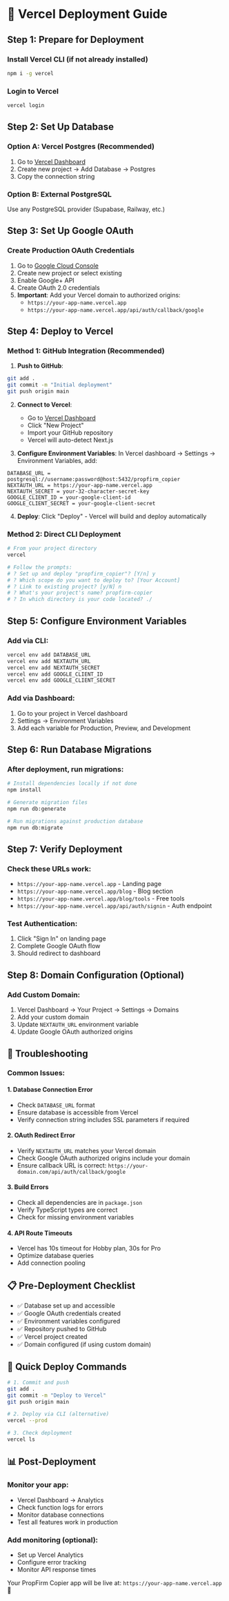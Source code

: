 # 🚀 Vercel Deployment Guide

## Step 1: Prepare for Deployment

### Install Vercel CLI (if not already installed)
```bash
npm i -g vercel
```

### Login to Vercel
```bash
vercel login
```

## Step 2: Set Up Database

### Option A: Vercel Postgres (Recommended)
1. Go to [Vercel Dashboard](https://vercel.com/dashboard)
2. Create new project → Add Database → Postgres
3. Copy the connection string

### Option B: External PostgreSQL
Use any PostgreSQL provider (Supabase, Railway, etc.)

## Step 3: Set Up Google OAuth

### Create Production OAuth Credentials
1. Go to [Google Cloud Console](https://console.cloud.google.com/)
2. Create new project or select existing
3. Enable Google+ API
4. Create OAuth 2.0 credentials
5. **Important**: Add your Vercel domain to authorized origins:
   - `https://your-app-name.vercel.app`
   - `https://your-app-name.vercel.app/api/auth/callback/google`

## Step 4: Deploy to Vercel

### Method 1: GitHub Integration (Recommended)

1. **Push to GitHub**:
```bash
git add .
git commit -m "Initial deployment"
git push origin main
```

2. **Connect to Vercel**:
   - Go to [Vercel Dashboard](https://vercel.com/dashboard)
   - Click "New Project"
   - Import your GitHub repository
   - Vercel will auto-detect Next.js

3. **Configure Environment Variables**:
   In Vercel dashboard → Settings → Environment Variables, add:

```
DATABASE_URL = postgresql://username:password@host:5432/propfirm_copier
NEXTAUTH_URL = https://your-app-name.vercel.app
NEXTAUTH_SECRET = your-32-character-secret-key
GOOGLE_CLIENT_ID = your-google-client-id
GOOGLE_CLIENT_SECRET = your-google-client-secret
```

4. **Deploy**: Click "Deploy" - Vercel will build and deploy automatically

### Method 2: Direct CLI Deployment

```bash
# From your project directory
vercel

# Follow the prompts:
# ? Set up and deploy "propfirm_copier"? [Y/n] y
# ? Which scope do you want to deploy to? [Your Account]
# ? Link to existing project? [y/N] n
# ? What's your project's name? propfirm-copier
# ? In which directory is your code located? ./
```

## Step 5: Configure Environment Variables

### Add via CLI:
```bash
vercel env add DATABASE_URL
vercel env add NEXTAUTH_URL
vercel env add NEXTAUTH_SECRET
vercel env add GOOGLE_CLIENT_ID
vercel env add GOOGLE_CLIENT_SECRET
```

### Add via Dashboard:
1. Go to your project in Vercel dashboard
2. Settings → Environment Variables
3. Add each variable for Production, Preview, and Development

## Step 6: Run Database Migrations

### After deployment, run migrations:
```bash
# Install dependencies locally if not done
npm install

# Generate migration files
npm run db:generate

# Run migrations against production database
npm run db:migrate
```

## Step 7: Verify Deployment

### Check these URLs work:
- `https://your-app-name.vercel.app` - Landing page
- `https://your-app-name.vercel.app/blog` - Blog section
- `https://your-app-name.vercel.app/blog/tools` - Free tools
- `https://your-app-name.vercel.app/api/auth/signin` - Auth endpoint

### Test Authentication:
1. Click "Sign In" on landing page
2. Complete Google OAuth flow
3. Should redirect to dashboard

## Step 8: Domain Configuration (Optional)

### Add Custom Domain:
1. Vercel Dashboard → Your Project → Settings → Domains
2. Add your custom domain
3. Update `NEXTAUTH_URL` environment variable
4. Update Google OAuth authorized origins

## 🔧 Troubleshooting

### Common Issues:

#### 1. Database Connection Error
- Check `DATABASE_URL` format
- Ensure database is accessible from Vercel
- Verify connection string includes SSL parameters if required

#### 2. OAuth Redirect Error
- Verify `NEXTAUTH_URL` matches your Vercel domain
- Check Google OAuth authorized origins include your domain
- Ensure callback URL is correct: `https://your-domain.com/api/auth/callback/google`

#### 3. Build Errors
- Check all dependencies are in `package.json`
- Verify TypeScript types are correct
- Check for missing environment variables

#### 4. API Route Timeouts
- Vercel has 10s timeout for Hobby plan, 30s for Pro
- Optimize database queries
- Add connection pooling

## 📋 Pre-Deployment Checklist

- ✅ Database set up and accessible
- ✅ Google OAuth credentials created
- ✅ Environment variables configured
- ✅ Repository pushed to GitHub
- ✅ Vercel project created
- ✅ Domain configured (if using custom domain)

## 🚀 Quick Deploy Commands

```bash
# 1. Commit and push
git add .
git commit -m "Deploy to Vercel"
git push origin main

# 2. Deploy via CLI (alternative)
vercel --prod

# 3. Check deployment
vercel ls
```

## 📊 Post-Deployment

### Monitor your app:
- Vercel Dashboard → Analytics
- Check function logs for errors
- Monitor database connections
- Test all features work in production

### Add monitoring (optional):
- Set up Vercel Analytics
- Configure error tracking
- Monitor API response times

Your PropFirm Copier app will be live at: `https://your-app-name.vercel.app` 🎉
